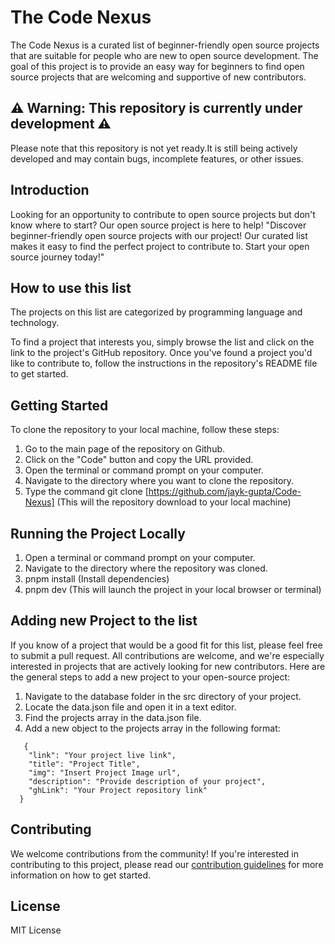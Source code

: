 # The Code Nexus
The Code Nexus is a curated list of beginner-friendly open source projects that are suitable for people who are new to open source development. The goal of this project is to provide an easy way for beginners to find open source projects that are welcoming and supportive of new contributors.

## ⚠️ Warning: This repository is currently under development ⚠️

Please note that this repository is not yet ready.It is still being actively developed and may contain bugs, incomplete features, or other issues. 


## Introduction

Looking for an opportunity to contribute to open source projects but don't know where to start?
Our open source project is here to help!
"Discover beginner-friendly open source projects with our project! Our curated list makes it easy to find the perfect project to contribute to. Start your open source journey today!"

## How to use this list
The projects on this list are categorized by programming language and technology.

To find a project that interests you, simply browse the list and click on the link to the project's GitHub repository. Once you've found a project you'd like to contribute to, follow the instructions in the repository's README file to get started.


## Getting Started
To clone the repository to your local machine, follow these steps:

1. Go to the main page of the repository on Github.
2. Click on the "Code" button and copy the URL provided.
3. Open the terminal or command prompt on your computer.
4. Navigate to the directory where you want to clone the repository.
5. Type the command git clone [https://github.com/jayk-gupta/Code-Nexus] (This will the repository download to your local machine)

## Running the Project Locally

1. Open a terminal or command prompt on your computer.
2. Navigate to the directory where the repository was cloned.
3. pnpm install (Install dependencies)
4. pnpm dev (This will launch the project in your local browser or terminal)

## Adding new Project to the list

If you know of a project that would be a good fit for this list, please feel free to submit a pull request.
All contributions are welcome, and we're especially interested in projects that are actively looking for new contributors.
Here are the general steps to add a new project to your open-source project:

1. Navigate to the database folder in the src directory of your project.
2. Locate the data.json file and open it in a text editor.
3. Find the projects array in the data.json file.
4. Add a new object to the projects array in the following format:

```
   {
    "link": "Your project live link",
    "title": "Project Title",
    "img": "Insert Project Image url",
    "description": "Provide description of your project",
    "ghLink": "Your Project repository link"
  }
```

## Contributing 
We welcome contributions from the community! 
If you're interested in contributing to this project, please read our [contribution guidelines](CONTRIBUTING.md) for more information on how to get started.

## License

MIT License
